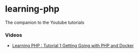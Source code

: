 # learning-php

The companion to the Youtube tutorials

### Videos

- [Learning PHP : Tutorial 1 Getting Going with PHP and Docker](https://www.youtube.com/watch?v=8SddXBkP200)
